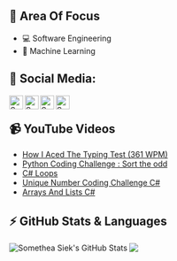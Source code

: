 ## 🧠 Area Of Focus

- 💻 Software Engineering
- 🤖 Machine Learning

## 📰 Social Media:

[<img align="left" alt="Somethea Siek | LinkedIn" width="25px" src="https://cdn.jsdelivr.net/npm/simple-icons@v3/icons/linkedin.svg" />][linkedin]
[<img align="left" alt="Somethea Siek | YouTube" width="25px" src="https://cdn.jsdelivr.net/npm/simple-icons@v3/icons/youtube.svg" />][youtube]
[<img align="left" alt="Somethea Siek | Instagram" width="25px" src="https://cdn.jsdelivr.net/npm/simple-icons@v3/icons/instagram.svg" />][instagram]
[<img align="left" alt="Somethea Siek | Facebook" width="25px" src="https://cdn.jsdelivr.net/npm/simple-icons@v3/icons/facebook.svg" />][facebook]

<br>

## 📹 YouTube Videos

<!-- YOUTUBE:START -->

- [How I Aced The Typing Test (361 WPM)](https://www.youtube.com/watch?v=Qhi5_IWjCY0)
- [Python Coding Challenge : Sort the odd](https://www.youtube.com/watch?v=k8rAVG1st_w)
- [C# Loops](https://www.youtube.com/watch?v=WRJxTM4Hmn4)
- [Unique Number Coding Challenge C#](https://www.youtube.com/watch?v=pRCCKXVV_-A)
- [Arrays And Lists C#](https://www.youtube.com/watch?v=Q7gZHSiUJtM)

<!-- YOUTUBE:END -->

## ⚡ GitHub Stats & Languages

<img align="center" src="https://github-readme-stats.vercel.app/api?username=sometheasiekswx&show_icons=true&include_all_commits=true&count_private=true" alt="Somethea Siek's GitHub Stats" />
<img align="center" src="https://github-readme-stats.vercel.app/api/top-langs/?username=sometheasiekswx&layout=compact" />

[linkedin]: https://www.linkedin.com/in/sometheasiek/
[youtube]: https://www.youtube.com/channel/UC7axd1HuwGRrcFL5bKG9niQ
[instagram]: https://www.instagram.com/sometheasiekswx2/
[facebook]: https://www.facebook.com/sometheasiekswx
